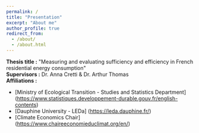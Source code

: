 ```yaml
---
permalink: /
title: "Presentation"
excerpt: "About me"
author_profile: true
redirect_from: 
  - /about/
  - /about.html
---
```


**Thesis title :** "Measuring and evaluating sufficiency and efficiency in French residential energy consumption" \
**Supervisors :** Dr. Anna Cretti & Dr. Arthur Thomas \
**Affiliations :** 
* [Ministry of Ecological Transition - Studies and Statistics Department] (https://www.statistiques.developpement-durable.gouv.fr/english-contents)
* [Dauphine University - LEDa] (https://leda.dauphine.fr/)
* [Climate Economics Chair] (https://www.chaireeconomieduclimat.org/en/)
  
